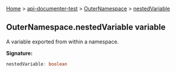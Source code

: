 [Home](./index) &gt; [api-documenter-test](./api-documenter-test.md) &gt; [OuterNamespace](./api-documenter-test.outernamespace.md) &gt; [nestedVariable](./api-documenter-test.outernamespace.nestedvariable.md)

## OuterNamespace.nestedVariable variable

A variable exported from within a namespace.

<b>Signature:</b>

```typescript
nestedVariable: boolean
```
